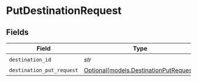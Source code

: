 # PutDestinationRequest


## Fields

| Field                                                                        | Type                                                                         | Required                                                                     | Description                                                                  |
| ---------------------------------------------------------------------------- | ---------------------------------------------------------------------------- | ---------------------------------------------------------------------------- | ---------------------------------------------------------------------------- |
| `destination_id`                                                             | *str*                                                                        | :heavy_check_mark:                                                           | N/A                                                                          |
| `destination_put_request`                                                    | [Optional[models.DestinationPutRequest]](../models/destinationputrequest.md) | :heavy_minus_sign:                                                           | N/A                                                                          |